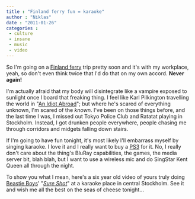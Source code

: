 ```yaml
---
title : "Finland ferry fun = karaoke"
author : "Niklas"
date : "2011-01-26"
categories : 
 - culture
 - insane
 - music
 - video
---
```


So I'm going on a [Finland ferry](http://en.wikipedia.org/wiki/MS%20Viking%20Cinderella) trip pretty soon and it's with my workplace, yeah, so don't even think twice that I'd do that on my own accord. **Never again!**

I'm actually afraid that my body will disintegrate like a vampire exposed to sunlight once I board that freaking thing. I feel like Karl Pilkington travelling the world in "[An Idiot Abroad](http://en.wikipedia.org/wiki/An%20Idiot%20Abroad)"; but where he's scared of everything unknown, I'm scared of the _known_. I've been on those things before, and the last time I was, I missed out Tokyo Police Club and Ratatat playing in Stockholm. Instead, I got drunken people everywhere, people chasing me through corridors and midgets falling down stairs.

If I'm going to have fun tonight, it's most likely I'll embarrass myself by singing karaoke. I love it and I really want to buy a [PS3](http://en.wikipedia.org/wiki/PlayStation%203) for it. No, I really don't care about the thing's BluRay capabilities, the games, the media server bit, blah blah, but I want to use a wireless mic and do SingStar Kent Queen all through the night.

To show you what I mean, here's a six year old video of yours truly doing [Beastie Boys](http://en.wikipedia.org/wiki/Beastie%20Boys)' "_[Sure Shot](http://en.wikipedia.org/wiki/Sure%20Shot)_" at a karaoke place in central Stockholm. See it and wish me all the best on the seas of cheese tonight...

<script id="vidjs" language="javascript" src="http://m.vid.ly/js/html5.js"></script>
